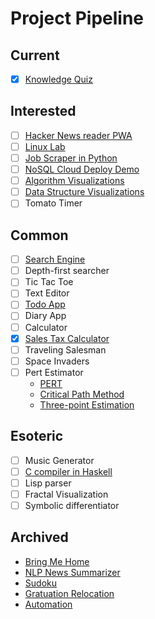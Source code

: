 # Project Pipeline

## Current
* [x] [Knowledge Quiz](https://elainechan.github.io/rote)

## Interested
* [ ] [Hacker News reader PWA](https://hnpwa.com/)
* [ ] [Linux Lab](./linux-lab.md)
* [ ] [Job Scraper in Python](https://medium.com/@msalmon00/web-scraping-job-postings-from-indeed-96bd588dcb4b)
* [ ] [NoSQL Cloud Deploy Demo](https://github.com/elainechan/notes/blob/master/Devops/deployment-demo.md)
* [ ] [Algorithm Visualizations](https://bost.ocks.org/mike/algorithms/)
* [ ] [Data Structure Visualizations](http://www.cs.usfca.edu/~galles/visualization/Algorithms.html)
* [ ] Tomato Timer

## Common
* [ ] [Search Engine](https://blog.kabir.ml/posts/inside-wade)
* [ ] Depth-first searcher
* [ ] Tic Tac Toe
* [ ] Text Editor
* [ ] [Todo App](http://todomvc.com/)
* [ ] Diary App
* [ ] Calculator
* [x] [Sales Tax Calculator](https://github.com/elainechan/sales-tax-calculator)
* [ ] Traveling Salesman
* [ ] Space Invaders
* [ ] Pert Estimator
    * [PERT](https://en.wikipedia.org/wiki/Program_evaluation_and_review_technique)
    * [Critical Path Method](https://en.wikipedia.org/wiki/Critical_path_method)
    * [Three-point Estimation](https://en.wikipedia.org/wiki/Three-point_estimation)

## Esoteric
* [ ] Music Generator
* [ ] [C compiler in Haskell](https://news.ycombinator.com/item?id=15821899)
* [ ] Lisp parser
* [ ] Fractal Visualization
* [ ] Symbolic differentiator

## Archived
* [Bring Me Home](https://github.com/elainechan/bringmehome)
* [NLP News Summarizer](https://github.com/elainechan/lampedo)
* [Sudoku](https://github.com/elainechan/sudoku)
* [Gratuation Relocation](https://github.com/elainechan/graduation)
* [Automation](https://github.com/elainechan/automation)
